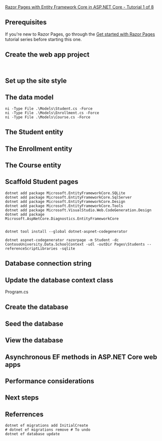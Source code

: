 [Razor Pages with Entity Framework Core in ASP.NET Core - Tutorial 1 of 8](https://learn.microsoft.com/en-us/aspnet/core/data/ef-rp/intro?view=aspnetcore-6.0&tabs=visual-studio-code)




## Prerequisites
If you're new to Razor Pages, go through the [Get started with Razor Pages](https://learn.microsoft.com/en-us/aspnet/core/tutorials/razor-pages/razor-pages-start?view=aspnetcore-6.0) tutorial series before starting this one.

## Create the web app project
```


```
## Set up the site style


## The data model
```
ni -Type File .\Models\Student.cs -Force
ni -Type File .\Models\Enrollment.cs -Force
ni -Type File .\Models\Course.cs -Force

```


## The Student entity

## The Enrollment entity

## The Course entity

## Scaffold Student pages

```
dotnet add package Microsoft.EntityFrameworkCore.SQLite
dotnet add package Microsoft.EntityFrameworkCore.SqlServer
dotnet add package Microsoft.EntityFrameworkCore.Design
dotnet add package Microsoft.EntityFrameworkCore.Tools
dotnet add package Microsoft.VisualStudio.Web.CodeGeneration.Design
dotnet add package Microsoft.AspNetCore.Diagnostics.EntityFrameworkCore


dotnet tool install --global dotnet-aspnet-codegenerator

dotnet aspnet-codegenerator razorpage -m Student -dc ContosoUniversity.Data.SchoolContext -udl -outDir Pages\Students --referenceScriptLibraries -sqlite

```


## Database connection string

## Update the database context class
Program.cs

## Create the database

## Seed the database

## View the database


## Asynchronous EF methods in ASP.NET Core web apps


## Performance considerations


## Next steps


## Referrences

```
dotnet ef migrations add InitialCreate
# dotnet ef migrations remove # To undo
dotnet ef database update
```

